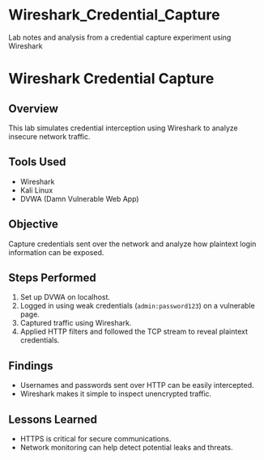 # Wireshark_Credential_Capture
Lab notes and analysis from a credential capture experiment using Wireshark
# Wireshark Credential Capture

## Overview
This lab simulates credential interception using Wireshark to analyze insecure network traffic.

## Tools Used
- Wireshark
- Kali Linux
- DVWA (Damn Vulnerable Web App)

## Objective
Capture credentials sent over the network and analyze how plaintext login information can be exposed.

## Steps Performed
1. Set up DVWA on localhost.
2. Logged in using weak credentials (`admin:password123`) on a vulnerable page.
3. Captured traffic using Wireshark.
4. Applied HTTP filters and followed the TCP stream to reveal plaintext credentials.

## Findings
- Usernames and passwords sent over HTTP can be easily intercepted.
- Wireshark makes it simple to inspect unencrypted traffic.

## Lessons Learned
- HTTPS is critical for secure communications.
- Network monitoring can help detect potential leaks and threats.
